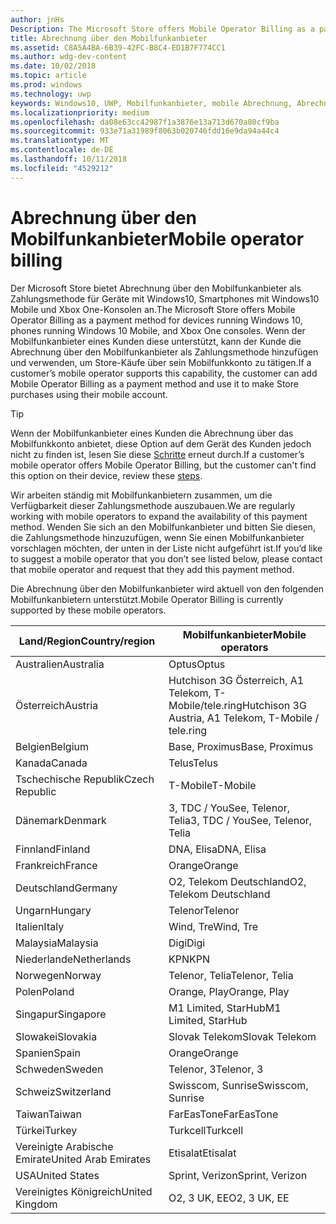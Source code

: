 ```yaml
---
author: jnHs
Description: The Microsoft Store offers Mobile Operator Billing as a payment method for mobile operators who support this capability.
title: Abrechnung über den Mobilfunkanbieter
ms.assetid: C8A5A4BA-6B39-42FC-B8C4-ED1B7F774CC1
ms.author: wdg-dev-content
ms.date: 10/02/2018
ms.topic: article
ms.prod: windows
ms.technology: uwp
keywords: Windows10, UWP, Mobilfunkanbieter, mobile Abrechnung, Abrechnung über den Mobilfunkanbieter
ms.localizationpriority: medium
ms.openlocfilehash: da08e63cc42987f1a3876e13a713d670a80cf9ba
ms.sourcegitcommit: 933e71a31989f8063b020746fdd16e9da94a44c4
ms.translationtype: MT
ms.contentlocale: de-DE
ms.lasthandoff: 10/11/2018
ms.locfileid: "4529212"
---
```

# <a name="mobile-operator-billing"></a><span data-ttu-id="d09e2-103">Abrechnung über den Mobilfunkanbieter</span><span class="sxs-lookup"><span data-stu-id="d09e2-103">Mobile operator billing</span></span>


<span data-ttu-id="d09e2-104">Der Microsoft Store bietet Abrechnung über den Mobilfunkanbieter als Zahlungsmethode für Geräte mit Windows10, Smartphones mit Windows10 Mobile und Xbox One-Konsolen an.</span><span class="sxs-lookup"><span data-stu-id="d09e2-104">The Microsoft Store offers Mobile Operator Billing as a payment method for devices running Windows 10, phones running Windows 10 Mobile, and Xbox One consoles.</span></span> <span data-ttu-id="d09e2-105">Wenn der Mobilfunkanbieter eines Kunden diese unterstützt, kann der Kunde die Abrechnung über den Mobilfunkanbieter als Zahlungsmethode hinzufügen und verwenden, um Store-Käufe über sein Mobilfunkkonto zu tätigen.</span><span class="sxs-lookup"><span data-stu-id="d09e2-105">If a customer’s mobile operator supports this capability, the customer can add Mobile Operator Billing as a payment method and use it to make Store purchases using their mobile account.</span></span>

> [!TIP]
>  <span data-ttu-id="d09e2-106">Wenn der Mobilfunkanbieter eines Kunden die Abrechnung über das Mobilfunkkonto anbietet, diese Option auf dem Gerät des Kunden jedoch nicht zu finden ist, lesen Sie diese [Schritte](http://go.microsoft.com/fwlink/p/?LinkId=523993) erneut durch.</span><span class="sxs-lookup"><span data-stu-id="d09e2-106">If a customer’s mobile operator offers Mobile Operator Billing, but the customer can't find this option on their device, review these [steps](http://go.microsoft.com/fwlink/p/?LinkId=523993).</span></span>

<span data-ttu-id="d09e2-107">Wir arbeiten ständig mit Mobilfunkanbietern zusammen, um die Verfügbarkeit dieser Zahlungsmethode auszubauen.</span><span class="sxs-lookup"><span data-stu-id="d09e2-107">We are regularly working with mobile operators to expand the availability of this payment method.</span></span> <span data-ttu-id="d09e2-108">Wenden Sie sich an den Mobilfunkanbieter und bitten Sie diesen, die Zahlungsmethode hinzuzufügen, wenn Sie einen Mobilfunkanbieter vorschlagen möchten, der unten in der Liste nicht aufgeführt ist.</span><span class="sxs-lookup"><span data-stu-id="d09e2-108">If you’d like to suggest a mobile operator that you don’t see listed below, please contact that mobile operator and request that they add this payment method.</span></span>

<span data-ttu-id="d09e2-109">Die Abrechnung über den Mobilfunkanbieter wird aktuell von den folgenden Mobilfunkanbietern unterstützt.</span><span class="sxs-lookup"><span data-stu-id="d09e2-109">Mobile Operator Billing is currently supported by these mobile operators.</span></span>

| <span data-ttu-id="d09e2-110">Land/Region</span><span class="sxs-lookup"><span data-stu-id="d09e2-110">Country/region</span></span>  | <span data-ttu-id="d09e2-111">Mobilfunkanbieter</span><span class="sxs-lookup"><span data-stu-id="d09e2-111">Mobile operators</span></span>                 |
|-----------------|----------------------------------|
| <span data-ttu-id="d09e2-112">Australien</span><span class="sxs-lookup"><span data-stu-id="d09e2-112">Australia</span></span>       | <span data-ttu-id="d09e2-113">Optus</span><span class="sxs-lookup"><span data-stu-id="d09e2-113">Optus</span></span>                            |
| <span data-ttu-id="d09e2-114">Österreich</span><span class="sxs-lookup"><span data-stu-id="d09e2-114">Austria</span></span>         | <span data-ttu-id="d09e2-115">Hutchison 3G Österreich, A1 Telekom, T-Mobile/tele.ring</span><span class="sxs-lookup"><span data-stu-id="d09e2-115">Hutchison 3G Austria, A1 Telekom, T-Mobile / tele.ring</span></span>  |
| <span data-ttu-id="d09e2-116">Belgien</span><span class="sxs-lookup"><span data-stu-id="d09e2-116">Belgium</span></span>         | <span data-ttu-id="d09e2-117">Base, Proximus</span><span class="sxs-lookup"><span data-stu-id="d09e2-117">Base, Proximus</span></span>                   |
| <span data-ttu-id="d09e2-118">Kanada</span><span class="sxs-lookup"><span data-stu-id="d09e2-118">Canada</span></span>          | <span data-ttu-id="d09e2-119">Telus</span><span class="sxs-lookup"><span data-stu-id="d09e2-119">Telus</span></span>                            |
| <span data-ttu-id="d09e2-120">Tschechische Republik</span><span class="sxs-lookup"><span data-stu-id="d09e2-120">Czech Republic</span></span>  | <span data-ttu-id="d09e2-121">T-Mobile</span><span class="sxs-lookup"><span data-stu-id="d09e2-121">T-Mobile</span></span>                         |
| <span data-ttu-id="d09e2-122">Dänemark</span><span class="sxs-lookup"><span data-stu-id="d09e2-122">Denmark</span></span>         | <span data-ttu-id="d09e2-123">3, TDC / YouSee, Telenor, Telia</span><span class="sxs-lookup"><span data-stu-id="d09e2-123">3, TDC / YouSee, Telenor, Telia</span></span>  |
| <span data-ttu-id="d09e2-124">Finnland</span><span class="sxs-lookup"><span data-stu-id="d09e2-124">Finland</span></span>         | <span data-ttu-id="d09e2-125">DNA, Elisa</span><span class="sxs-lookup"><span data-stu-id="d09e2-125">DNA, Elisa</span></span>                       |
| <span data-ttu-id="d09e2-126">Frankreich</span><span class="sxs-lookup"><span data-stu-id="d09e2-126">France</span></span>          | <span data-ttu-id="d09e2-127">Orange</span><span class="sxs-lookup"><span data-stu-id="d09e2-127">Orange</span></span>                           |
| <span data-ttu-id="d09e2-128">Deutschland</span><span class="sxs-lookup"><span data-stu-id="d09e2-128">Germany</span></span>         | <span data-ttu-id="d09e2-129">O2, Telekom Deutschland</span><span class="sxs-lookup"><span data-stu-id="d09e2-129">O2, Telekom Deutschland</span></span>          |
| <span data-ttu-id="d09e2-130">Ungarn</span><span class="sxs-lookup"><span data-stu-id="d09e2-130">Hungary</span></span>         | <span data-ttu-id="d09e2-131">Telenor</span><span class="sxs-lookup"><span data-stu-id="d09e2-131">Telenor</span></span>                          |
| <span data-ttu-id="d09e2-132">Italien</span><span class="sxs-lookup"><span data-stu-id="d09e2-132">Italy</span></span>           | <span data-ttu-id="d09e2-133">Wind, Tre</span><span class="sxs-lookup"><span data-stu-id="d09e2-133">Wind, Tre</span></span>                        |
| <span data-ttu-id="d09e2-134">Malaysia</span><span class="sxs-lookup"><span data-stu-id="d09e2-134">Malaysia</span></span>        | <span data-ttu-id="d09e2-135">Digi</span><span class="sxs-lookup"><span data-stu-id="d09e2-135">Digi</span></span>                             |
| <span data-ttu-id="d09e2-136">Niederlande</span><span class="sxs-lookup"><span data-stu-id="d09e2-136">Netherlands</span></span>     | <span data-ttu-id="d09e2-137">KPN</span><span class="sxs-lookup"><span data-stu-id="d09e2-137">KPN</span></span>                              |
| <span data-ttu-id="d09e2-138">Norwegen</span><span class="sxs-lookup"><span data-stu-id="d09e2-138">Norway</span></span>          | <span data-ttu-id="d09e2-139">Telenor, Telia</span><span class="sxs-lookup"><span data-stu-id="d09e2-139">Telenor, Telia</span></span>                   |
| <span data-ttu-id="d09e2-140">Polen</span><span class="sxs-lookup"><span data-stu-id="d09e2-140">Poland</span></span>          | <span data-ttu-id="d09e2-141">Orange, Play</span><span class="sxs-lookup"><span data-stu-id="d09e2-141">Orange, Play</span></span>                     |
| <span data-ttu-id="d09e2-142">Singapur</span><span class="sxs-lookup"><span data-stu-id="d09e2-142">Singapore</span></span>       | <span data-ttu-id="d09e2-143">M1 Limited, StarHub</span><span class="sxs-lookup"><span data-stu-id="d09e2-143">M1 Limited, StarHub</span></span>              |
| <span data-ttu-id="d09e2-144">Slowakei</span><span class="sxs-lookup"><span data-stu-id="d09e2-144">Slovakia</span></span>        | <span data-ttu-id="d09e2-145">Slovak Telekom</span><span class="sxs-lookup"><span data-stu-id="d09e2-145">Slovak Telekom</span></span>                   |
| <span data-ttu-id="d09e2-146">Spanien</span><span class="sxs-lookup"><span data-stu-id="d09e2-146">Spain</span></span>           | <span data-ttu-id="d09e2-147">Orange</span><span class="sxs-lookup"><span data-stu-id="d09e2-147">Orange</span></span>                           |
| <span data-ttu-id="d09e2-148">Schweden</span><span class="sxs-lookup"><span data-stu-id="d09e2-148">Sweden</span></span>          | <span data-ttu-id="d09e2-149">Telenor, 3</span><span class="sxs-lookup"><span data-stu-id="d09e2-149">Telenor, 3</span></span>                       |
| <span data-ttu-id="d09e2-150">Schweiz</span><span class="sxs-lookup"><span data-stu-id="d09e2-150">Switzerland</span></span>     | <span data-ttu-id="d09e2-151">Swisscom, Sunrise</span><span class="sxs-lookup"><span data-stu-id="d09e2-151">Swisscom, Sunrise</span></span>                |
| <span data-ttu-id="d09e2-152">Taiwan</span><span class="sxs-lookup"><span data-stu-id="d09e2-152">Taiwan</span></span>          | <span data-ttu-id="d09e2-153">FarEasTone</span><span class="sxs-lookup"><span data-stu-id="d09e2-153">FarEasTone</span></span>                       |
| <span data-ttu-id="d09e2-154">Türkei</span><span class="sxs-lookup"><span data-stu-id="d09e2-154">Turkey</span></span>          | <span data-ttu-id="d09e2-155">Turkcell</span><span class="sxs-lookup"><span data-stu-id="d09e2-155">Turkcell</span></span>                         |
| <span data-ttu-id="d09e2-156">Vereinigte Arabische Emirate</span><span class="sxs-lookup"><span data-stu-id="d09e2-156">United Arab Emirates</span></span> | <span data-ttu-id="d09e2-157">Etisalat</span><span class="sxs-lookup"><span data-stu-id="d09e2-157">Etisalat</span></span>                    |
| <span data-ttu-id="d09e2-158">USA</span><span class="sxs-lookup"><span data-stu-id="d09e2-158">United States</span></span>   | <span data-ttu-id="d09e2-159">Sprint, Verizon</span><span class="sxs-lookup"><span data-stu-id="d09e2-159">Sprint, Verizon</span></span>                  |
| <span data-ttu-id="d09e2-160">Vereinigtes Königreich</span><span class="sxs-lookup"><span data-stu-id="d09e2-160">United Kingdom</span></span>  | <span data-ttu-id="d09e2-161">O2, 3 UK, EE</span><span class="sxs-lookup"><span data-stu-id="d09e2-161">O2, 3 UK, EE</span></span>                     |

 



 


 

 




